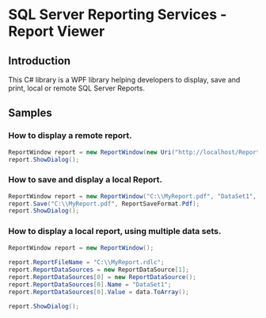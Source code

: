 # SQL Server Reporting Services - Report Viewer

## Introduction

This C# library is a WPF library helping developers to display, save and print, local or remote SQL Server Reports.

## Samples

### How to display a remote report.

```csharp
ReportWindow report = new ReportWindow(new Uri("http://localhost/ReportServer"), "/MyDocument/MyReport");    
report.ShowDialog();
```

### How to save and display a local Report.

```csharp
ReportWindow report = new ReportWindow("C:\\MyReport.pdf", "DataSet1", data);
report.Save("C:\\MyReport.pdf", ReportSaveFormat.Pdf);
report.ShowDialog();
```

### How to display a local report, using multiple data sets.

```csharp
ReportWindow report = new ReportWindow();
        
report.ReportFileName = "C:\\MyReport.rdlc";
report.ReportDataSources = new ReportDataSource[1];
report.ReportDataSources[0] = new ReportDataSource();
report.ReportDataSources[0].Name = "DataSet1";
report.ReportDataSources[0].Value = data.ToArray();

report.ShowDialog();
```
